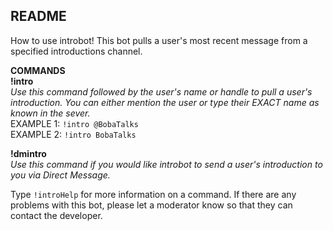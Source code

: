 ## README
How to use introbot! This bot pulls a user's most recent message from a specified introductions channel.

**COMMANDS**  
**!intro**  
*Use this command followed by the user's name or handle to pull a user's introduction. 
You can either mention the user or type their EXACT name as known in the sever.*  
    EXAMPLE 1: `!intro @BobaTalks`  
    EXAMPLE 2: `!intro BobaTalks`  

**!dmintro**  
*Use this command if you would like introbot to send a user's introduction to you via Direct Message.* 

Type `!introHelp` for more information on a command. If there are any problems with this bot, please let a moderator know so that they can contact the developer.
